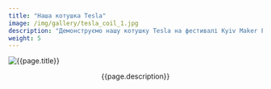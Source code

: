 ```yaml
---
title: "Наша котушка Tesla"
image: /img/gallery/tesla_coil_1.jpg
description: "Демонструємо нашу котушку Tesla на фестивалі Kyiv Maker Faire"
weight: 5
---
```


![{{page.title}} ]({{page.image}})

<p style="text-align: center;">{{page.description}}</p>
